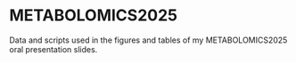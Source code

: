 # METABOLOMICS2025
Data and scripts used in the figures and tables of my METABOLOMICS2025 oral presentation slides.
